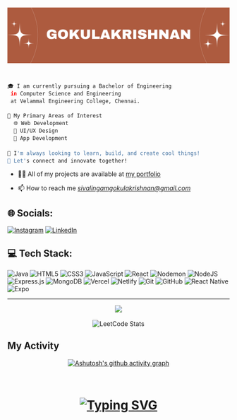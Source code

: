 <h1 align=""><img src="Gokulakrishnan.png" alt="Typing SVG" /></a>
</h1> 

  ```bash

🎓 I am currently pursuing a Bachelor of Engineering 
   in Computer Science and Engineering 
   at Velammal Engineering College, Chennai.

🧠 My Primary Areas of Interest
    🌐 Web Development
    🎨 UI/UX Design
    📱 App Development

🚀 I'm always looking to learn, build, and create cool things!
🤝 Let's connect and innovate together!

````
- 👨‍💻 All of my projects are available at [my portfolio](https://www.gokulakrishnan.online)

- 📫 How to reach me *sivalingamgokulakrishnan@gmail.com*

## 🌐 Socials:
[![Instagram](https://img.shields.io/badge/Instagram-%23E4405F.svg?logo=Instagram&logoColor=white)](https://instagram.com/__gokul__bala__) [![LinkedIn](https://img.shields.io/badge/LinkedIn-%230077B5.svg?logo=linkedin&logoColor=white)](https://www.linkedin.com/in/gokulakrishnan-s-01890b312/)

## 💻 Tech Stack: 
<div align ="left">
 
![Java](https://img.shields.io/badge/java-%23ED8B00.svg?style=for-the-badge&logo=openjdk&logoColor=white) ![HTML5](https://img.shields.io/badge/html5-%23E34F26.svg?style=for-the-badge&logo=html5&logoColor=white) ![CSS3](https://img.shields.io/badge/css3-%231572B6.svg?style=for-the-badge&logo=css3&logoColor=white) ![JavaScript](https://img.shields.io/badge/javascript-%23323330.svg?style=for-the-badge&logo=javascript&logoColor=%23F7DF1E) ![React](https://img.shields.io/badge/react-%2320232a.svg?style=for-the-badge&logo=react&logoColor=%2361DAFB) ![Nodemon](https://img.shields.io/badge/NODEMON-%23323330.svg?style=for-the-badge&logo=nodemon&logoColor=%BBDEAD) ![NodeJS](https://img.shields.io/badge/node.js-6DA55F?style=for-the-badge&logo=node.js&logoColor=white) ![Express.js](https://img.shields.io/badge/express.js-%23404d59.svg?style=for-the-badge&logo=express&logoColor=%2361DAFB) ![MongoDB](https://img.shields.io/badge/MongoDB-%234ea94b.svg?style=for-the-badge&logo=mongodb&logoColor=white) ![Vercel](https://img.shields.io/badge/vercel-%23000000.svg?style=for-the-badge&logo=vercel&logoColor=white) ![Netlify](https://img.shields.io/badge/netlify-%23000000.svg?style=for-the-badge&logo=netlify&logoColor=#00C7B7) ![Git](https://img.shields.io/badge/git-%23F05033.svg?style=for-the-badge&logo=git&logoColor=white) ![GitHub](https://img.shields.io/badge/github-%23121011.svg?style=for-the-badge&logo=github&logoColor=white) ![React Native](https://img.shields.io/badge/react_native-%2320232a.svg?style=for-the-badge&logo=react&logoColor=%2361DAFB) ![Expo](https://img.shields.io/badge/expo-1C1E24?style=for-the-badge&logo=expo&logoColor=#D04A37)</div>


---


<div align="center">
 
 ![](https://github-readme-stats.vercel.app/api?username=GokulakrishnanSivalingam&theme=great-gatsby&hide_border=false&include_all_commits=false&count_private=false)<br/>
</div>


<div align="center">
 
![LeetCode Stats](https://leetcard.jacoblin.cool/Gokula_krishnan_007?theme=dark&font=Roboto&ext=heatmap)

</div>



## My Activity
<div align="center">
 
[![Ashutosh's github activity graph](https://github-readme-activity-graph.vercel.app/graph?username=GokulakrishnanSivalingam&bg_color=3d3d3d&color=ffff00&line=ffff00&point=d76b47&area=true&hide_border=true)](https://github.com/ashutosh00710/github-readme-activity-graph)

</div>
<br>
<h1 align="center"><a href="https://git.io/typing-svg"><img src="https://readme-typing-svg.demolab.com?font=Fira+Code&weight=600&size=28&pause=1000&color=FFFF00&width=435&lines=Thanks+for+visiting" alt="Typing SVG" /></a>
</h1>

